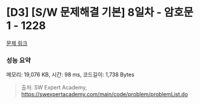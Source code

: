 # [D3] [S/W 문제해결 기본] 8일차 - 암호문1 - 1228 

[문제 링크](https://swexpertacademy.com/main/code/problem/problemDetail.do?contestProbId=AV14w-rKAHACFAYD) 

### 성능 요약

메모리: 19,076 KB, 시간: 98 ms, 코드길이: 1,738 Bytes



> 출처: SW Expert Academy, https://swexpertacademy.com/main/code/problem/problemList.do